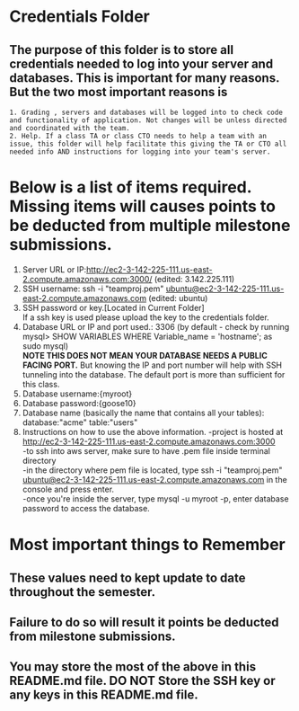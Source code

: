 # Credentials Folder

## The purpose of this folder is to store all credentials needed to log into your server and databases. This is important for many reasons. But the two most important reasons is
    1. Grading , servers and databases will be logged into to check code and functionality of application. Not changes will be unless directed and coordinated with the team.
    2. Help. If a class TA or class CTO needs to help a team with an issue, this folder will help facilitate this giving the TA or CTO all needed info AND instructions for logging into your team's server. 


# Below is a list of items required. Missing items will causes points to be deducted from multiple milestone submissions.

1. Server URL or IP:http://ec2-3-142-225-111.us-east-2.compute.amazonaws.com:3000/   (edited: 3.142.225.111)
2. SSH username: ssh -i "teamproj.pem" ubuntu@ec2-3-142-225-111.us-east-2.compute.amazonaws.com  (edited: ubuntu)
3. SSH password or key.[Located in Current Folder]
   <br> If a ssh key is used please upload the key to the credentials folder.
4. Database URL or IP and port used.: 3306 (by default - check by running mysql> SHOW VARIABLES WHERE Variable_name = 'hostname'; as sudo mysql) 
   <br><strong> NOTE THIS DOES NOT MEAN YOUR DATABASE NEEDS A PUBLIC FACING PORT.</strong> But knowing the IP and port number will help with SSH tunneling into the database. The default port is more than sufficient for this class.
5. Database username:{myroot}
6. Database password:{goose10}
7. Database name (basically the name that contains all your tables): database:"acme" table:"users"
8. Instructions on how to use the above information.
   -project is hosted at http://ec2-3-142-225-111.us-east-2.compute.amazonaws.com:3000  
   -to ssh into aws server, make sure to have .pem file inside terminal directory  
   -in the directory where pem file is located, type ssh -i "teamproj.pem" ubuntu@ec2-3-142-225-111.us-east-2.compute.amazonaws.com in the console and press enter.  
   -once you're inside the server, type mysql -u myroot -p, enter database password to access the database.

# Most important things to Remember
## These values need to kept update to date throughout the semester. <br>
## <strong>Failure to do so will result it points be deducted from milestone submissions.</strong><br>
## You may store the most of the above in this README.md file. DO NOT Store the SSH key or any keys in this README.md file.
